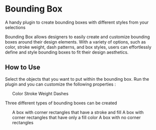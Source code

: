 <h1>
Bounding Box
</h1>
A handy plugin to create bounding boxes with different styles from your selections

Bounding Box allows designers to easily create and customize bounding boxes around their design elements. With a variety of options, such as color, stroke weight, dash patterns, and box styles, users can effortlessly define and style bounding boxes to fit their design aesthetics.


<h2>
How to Use
</h2>


Select the objects that you want to put within the bounding box. Run the plugin and you can customize the following properties :

<ul>
Color
Stroke Weight
Dashes
</ul>

Three different types of bounding boxes can be created

<ul>
A box with corner rectangles that have a stroke and fill
A box with corner rectangles that have only a fill color
A box with no corner rectangles
</ul>